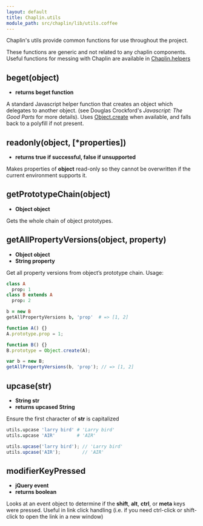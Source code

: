 ```yaml
---
layout: default
title: Chaplin.utils
module_path: src/chaplin/lib/utils.coffee
---
```


Chaplin's utils provide common functions for use throughout the project.

These functions are generic and not related to any chaplin components.
Useful functions for messing with Chaplin are available in
[Chaplin.helpers](chaplin.helpers.html)

## beget(object)
* **returns beget function**

A standard Javascript helper function that creates an object which
delegates to another object. (see Douglas Crockford's *Javascript:
The Good Parts* for more details). Uses [Object.create](https://developer.mozilla.org/en-US/docs/JavaScript/Reference/Global_Objects/Object/create)
when available, and falls back to a polyfill if not present.

## readonly(object, [*properties])
* **returns true if successful, false if unsupported**

Makes properties of **object** read-only so they cannot be overwritten
if the current environment supports it.

## getPrototypeChain(object)
* **Object object**

Gets the whole chain of object prototypes.

## getAllPropertyVersions(object, property)
* **Object object**
* **String property**

Get all property versions from object’s prototype chain. Usage:

```coffeescript
class A
  prop: 1
class B extends A
  prop: 2

b = new B
getAllPropertyVersions b, 'prop'  # => [1, 2]
```

```javascript
function A() {}
A.prototype.prop = 1;

function B() {}
B.prototype = Object.create(A);

var b = new B;
getAllPropertyVersions(b, 'prop'); // => [1, 2]
```

## upcase(str)
* **String str**
* **returns upcased String**

Ensure the first character of **str** is capitalized

```coffeescript
utils.upcase 'larry bird' # 'Larry bird'
utils.upcase 'AIR'        # 'AIR'
```

```javascript
utils.upcase('larry bird'); // 'Larry bird'
utils.upcase('AIR');        // 'AIR'
```

## modifierKeyPressed
* **jQuery event**
* **returns boolean**

Looks at an event object to determine if the **shift**, **alt**,
**ctrl**, or **meta** keys were pressed. Useful in link click
handling (i.e. if you need ctrl-click or shift-click to open the
link in a new window)
